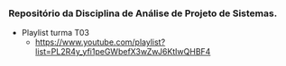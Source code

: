 ### Repositório da Disciplina de Análise de Projeto de Sistemas.

* Playlist turma T03
  * https://www.youtube.com/playlist?list=PL2R4y_yfi1peGWbefX3wZwJ6KtIwQHBF4